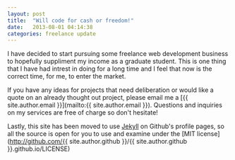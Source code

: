 ```yaml
---
layout: post
title:  "Will code for cash or freedom!"
date:   2013-08-01 04:14:38
categories: freelance update
---
```


 I have decided to start pursuing some freelance web development business to hopefully suppliment my income as a graduate student. This is one thing that I have had intrest in doing for a long time and I feel that now is the correct time, for me, to enter the market.

 If you have any ideas for projects that need deliberation or would like a quote on an already thought out project, please email me a [{{ site.author.email }}](mailto:{{ site.author.email }}). Questions and inquiries on my services are free of charge so don't hesitate!

 Lastly, this site has been moved to use [Jekyll](http://jekyllrb.com) on Github's profile pages, so all the source is open for you to use and examine under the [MIT license](http://github.com/{{ site.author.github }}/{{ site.author.github }}.github.io/LICENSE)
